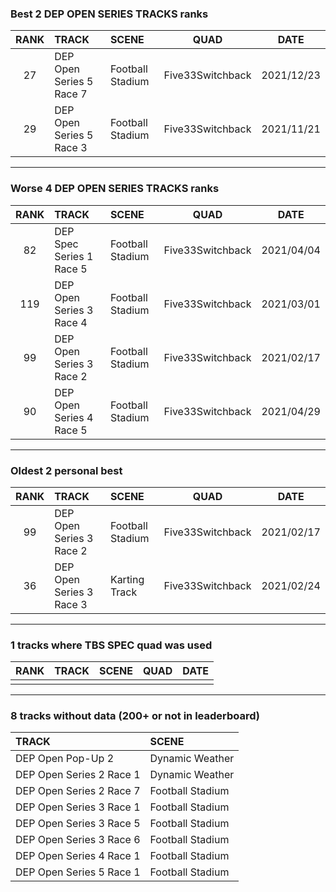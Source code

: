 ### Best 2 DEP OPEN SERIES TRACKS ranks
|RANK|TRACK|SCENE|QUAD|DATE|
|:---:|:---|:---|:---:|:---:|
|27|DEP Open Series 5 Race 7|Football Stadium|Five33Switchback|2021/12/23|
|29|DEP Open Series 5 Race 3|Football Stadium|Five33Switchback|2021/11/21|
---
### Worse 4 DEP OPEN SERIES TRACKS ranks
|RANK|TRACK|SCENE|QUAD|DATE|
|:---:|:---|:---|:---:|:---:|
|82|DEP Spec Series 1 Race 5|Football Stadium|Five33Switchback|2021/04/04|
|119|DEP Open Series 3 Race 4|Football Stadium|Five33Switchback|2021/03/01|
|99|DEP Open Series 3 Race 2|Football Stadium|Five33Switchback|2021/02/17|
|90|DEP Open Series 4 Race 5|Football Stadium|Five33Switchback|2021/04/29|
---
### Oldest 2 personal best
|RANK|TRACK|SCENE|QUAD|DATE|
|:---:|:---|:---|:---:|:---:|
|99|DEP Open Series 3 Race 2|Football Stadium|Five33Switchback|2021/02/17|
|36|DEP Open Series 3 Race 3|Karting Track|Five33Switchback|2021/02/24|
---
### 1 tracks where TBS SPEC quad was used
|RANK|TRACK|SCENE|QUAD|DATE|
|:---:|:---|:---|:---:|:---:|
||||||
---
### 8 tracks without data (200+ or not in leaderboard)
|TRACK|SCENE|
|:---|:---|
|DEP Open Pop-Up 2|Dynamic Weather|
|DEP Open Series 2 Race 1|Dynamic Weather|
|DEP Open Series 2 Race 7|Football Stadium|
|DEP Open Series 3 Race 1|Football Stadium|
|DEP Open Series 3 Race 5|Football Stadium|
|DEP Open Series 3 Race 6|Football Stadium|
|DEP Open Series 4 Race 1|Football Stadium|
|DEP Open Series 5 Race 1|Football Stadium|
